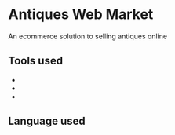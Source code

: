 
# Antiques Web Market
An ecommerce solution to selling antiques online

## Tools used
<ul>
  <li>
    <li>
      <li>
</ul>

## Language used

